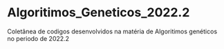 # Algoritimos_Geneticos_2022.2

Coletânea de codigos desenvolvidos na matéria de Algoritimos genéticos no periodo de 2022.2
